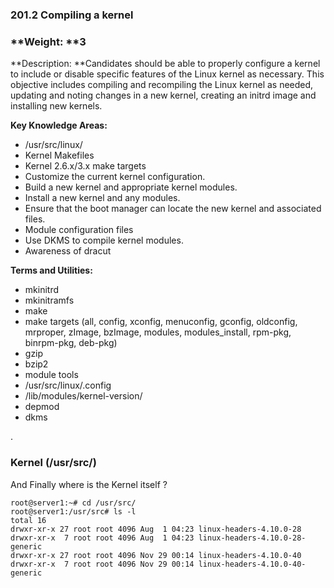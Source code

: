 ### **201.2 Compiling a kernel**

### **Weight: **3

**Description: **Candidates should be able to properly configure a kernel to include or disable specific features of the Linux kernel as necessary. This objective includes compiling and recompiling the Linux kernel as needed, updating and noting changes in a new kernel, creating an initrd image and installing new kernels.

**Key Knowledge Areas:**

* /usr/src/linux/
* Kernel Makefiles
* Kernel 2.6.x/3.x make targets
* Customize the current kernel configuration.
* Build a new kernel and appropriate kernel modules.
* Install a new kernel and any modules.
* Ensure that the boot manager can locate the new kernel and associated files.
* Module configuration files
* Use DKMS to compile kernel modules.
* Awareness of dracut

**Terms and Utilities:**

* mkinitrd
* mkinitramfs
* make
* make targets \(all, config, xconfig, menuconfig, gconfig, oldconfig, mrproper, zImage, bzImage, modules, modules\_install, rpm-pkg, binrpm-pkg, deb-pkg\)
* gzip
* bzip2
* module tools
* /usr/src/linux/.config
* /lib/modules/kernel-version/
* depmod
* dkms

.

### Kernel \(/usr/src/\)

And Finally where is the Kernel itself ?

```
root@server1:~# cd /usr/src/
root@server1:/usr/src# ls -l
total 16
drwxr-xr-x 27 root root 4096 Aug  1 04:23 linux-headers-4.10.0-28
drwxr-xr-x  7 root root 4096 Aug  1 04:23 linux-headers-4.10.0-28-generic
drwxr-xr-x 27 root root 4096 Nov 29 00:14 linux-headers-4.10.0-40
drwxr-xr-x  7 root root 4096 Nov 29 00:14 linux-headers-4.10.0-40-generic
```



